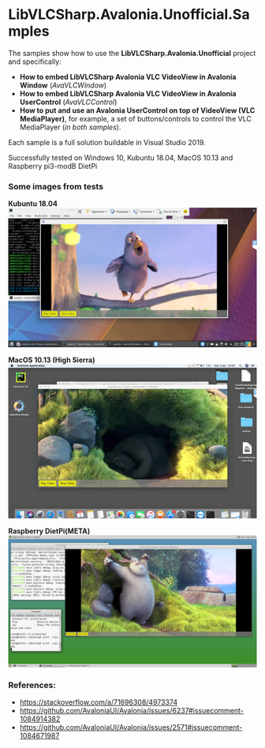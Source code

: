 # LibVLCSharp.Avalonia.Unofficial.Samples

The samples show how to use the **LibVLCSharp.Avalonia.Unofficial** project and specifically: 

- **How to embed LibVLCSharp Avalonia VLC VideoView in Avalonia Window** (*AvaVLCWindow*)
- **How to embed LibVLCSharp Avalonia VLC VideoView in Avalonia UserControl** (*AvaVLCControl*)
- **How to put and use an Avalonia UserControl on top of VideoView (VLC MediaPlayer)**, for example, a set of buttons/controls to control the VLC MediaPlayer (*in both samples*).

Each sample is a full solution buildable in Visual Studio 2019.

Successfully tested on Windows 10, Kubuntu 18.04, MacOS 10.13 and Raspberry pi3-modB DietPi

### Some images from tests

**Kubuntu 18.04**
![Kubuntu](./assets/AvaVLCWindow-Kubuntux64.png)

**MacOS 10.13 (High Sierra)**
![MacOS](./assets/AvaVLCWindow-MacOS.png)

**Raspberry DietPi(META)**
![Raspberry](./assets/RaspberryDietPi(META).png)

### References:

- https://stackoverflow.com/a/71696308/4973374
- https://github.com/AvaloniaUI/Avalonia/issues/6237#issuecomment-1084914382
- https://github.com/AvaloniaUI/Avalonia/issues/2571#issuecomment-1084671987
